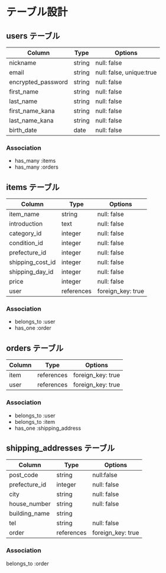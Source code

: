# テーブル設計

## users テーブル

| Column             | Type   | Options                  |
|--------------------|--------|--------------------------|
| nickname           | string | null: false              |
| email              | string | null: false, unique:true |
| encrypted_password | string | null: false              |
| first_name         | string | null: false              |
| last_name          | string | null: false              |
| first_name_kana    | string | null: false              |
| last_name_kana     | string | null: false              |
| birth_date         | date   | null: false              |


### Association

- has_many :items
- has_many :orders

## items テーブル

| Column           | Type       | Options           |
|------------------|------------|-------------------|
| item_name        | string     | null: false       |
| introduction     | text       | null: false       |
| category_id      | integer    | null: false       |
| condition_id     | integer    | null: false       |
| prefecture_id    | integer    | null: false       |
| shipping_cost_id | integer    | null: false       |
| shipping_day_id  | integer    | null: false       |
| price            | integer    | null: false       |
| user             | references | foreign_key: true |


### Association

- belongs_to :user
- has_one :order

## orders テーブル

| Column | Type       | Options           |
|--------|------------|-------------------|
| item   | references | foreign_key: true |
| user   | references | foreign_key: true |

### Association

- belongs_to :user
- belongs_to :item
- has_one :shipping_address

## shipping_addresses テーブル

| Column        | Type       | Options           |
|---------------|------------|-------------------|
| post_code     | string     | null:false        |
| prefecture_id | integer    | null: false       |
| city          | string     | null: false       |
| house_number  | string     | null: false       |
| building_name | string     |                   |
| tel           | string     | null: false       |
| order         | references | foreign_key: true |


### Association

belongs_to :order
